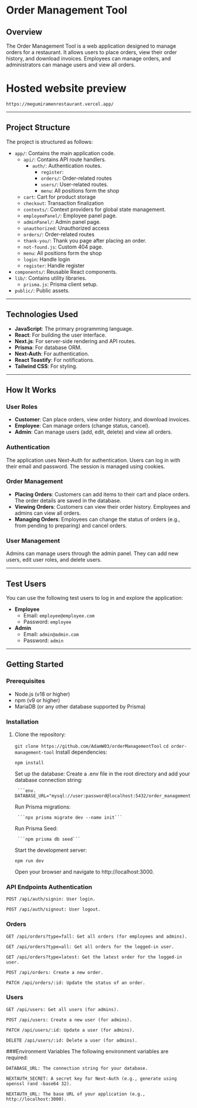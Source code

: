 # Order Management Tool

## Overview

The Order Management Tool is a web application designed to manage orders for a restaurant. It allows users to place orders, view their order history, and download invoices. Employees can manage orders, and administrators can manage users and view all orders.

# Hosted website preview

`https://megumiramenrestaurant.vercel.app/`

---

## Project Structure

The project is structured as follows:

- `app/`: Contains the main application code.
  - `api/`: Contains API route handlers.
    - `auth/`: Authentication routes.
      - `register`:
      - `orders/`: Order-related routes
      - `users/`: User-related routes.
      - `menu`: All positions form the shop
  - `cart`: Cart for product storage
  - `checkout`: Transaction finalization
  - `contexts/`: Context providers for global state management.
  - `employeePanel/`: Employee panel page.
  - `adminPanel/`: Admin panel page.
  - `unauthorized`: Unauthorized access
  - `orders/`: Order-related routes
  - `thank-you/`: Thank you page after placing an order.
  - `not-found.js`: Custom 404 page.
  - `menu`: All positions form the shop
  - `login`: Handle login
  - `register`: Handle register
- `components/`: Reusable React components.
- `lib/`: Contains utility libraries.
  - `prisma.js`: Prisma client setup.
- `public/`: Public assets.

---

## Technologies Used

- **JavaScript**: The primary programming language.
- **React**: For building the user interface.
- **Next.js**: For server-side rendering and API routes.
- **Prisma**: For database ORM.
- **Next-Auth**: For authentication.
- **React Toastify**: For notifications.
- **Tailwind CSS**: For styling.

---

## How It Works

### User Roles

- **Customer**: Can place orders, view order history, and download invoices.
- **Employee**: Can manage orders (change status, cancel).
- **Admin**: Can manage users (add, edit, delete) and view all orders.

### Authentication

The application uses Next-Auth for authentication. Users can log in with their email and password. The session is managed using cookies.

### Order Management

- **Placing Orders**: Customers can add items to their cart and place orders. The order details are saved in the database.
- **Viewing Orders**: Customers can view their order history. Employees and admins can view all orders.
- **Managing Orders**: Employees can change the status of orders (e.g., from pending to preparing) and cancel orders.

### User Management

Admins can manage users through the admin panel. They can add new users, edit user roles, and delete users.

---

## Test Users

You can use the following test users to log in and explore the application:

- **Employee**
  - Email: `employee@employee.com`
  - Password: `employee`
- **Admin**
  - Email: `admin@admin.com`
  - Password: `admin`

---

## Getting Started

### Prerequisites

- Node.js (v18 or higher)
- npm (v9 or higher)
- MariaDB (or any other database supported by Prisma)

### Installation

1. Clone the repository:
   
   ```git clone https://github.com/AdamW03/orderManagementTool```
   ```cd order-management-tool```
    Install dependencies:
   
    ``` npm install ```

    Set up the database:
        Create a .env file in the root directory and add your database connection string:

        ```env. DATABASE_URL="mysql://user:password@localhost:5432/order_management"```

   Run Prisma migrations:

        ```npx prisma migrate dev --name init```
   
   Run Prisma Seed:
   
        ```npm prisma db seed```
   
    Start the development server:

    ```npm run dev```

    Open your browser and navigate to http://localhost:3000.

### API Endpoints Authentication

    POST /api/auth/signin: User login.

    POST /api/auth/signout: User logout.

### Orders

    GET /api/orders?type=fall: Get all orders (for employees and admins).

    GET /api/orders?type=all: Get all orders for the logged-in user.

    GET /api/orders?type=latest: Get the latest order for the logged-in user.

    POST /api/orders: Create a new order.

    PATCH /api/orders/:id: Update the status of an order.

### Users

    GET /api/users: Get all users (for admins).

    POST /api/users: Create a new user (for admins).

    PATCH /api/users/:id: Update a user (for admins).

    DELETE /api/users/:id: Delete a user (for admins).

###Environment Variables The following environment variables are required:

    DATABASE_URL: The connection string for your database.

    NEXTAUTH_SECRET: A secret key for Next-Auth (e.g., generate using openssl rand -base64 32).

    NEXTAUTH_URL: The base URL of your application (e.g., http://localhost:3000).
